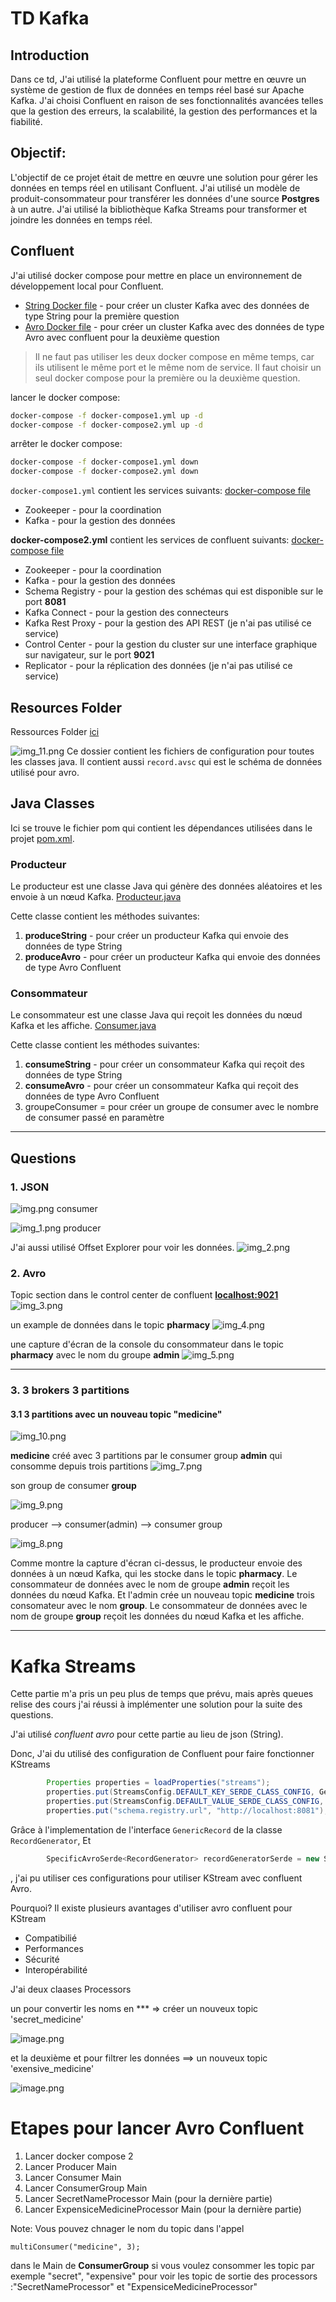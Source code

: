 # TD Kafka

## Introduction

Dans ce td, J'ai utilisé la plateforme Confluent pour mettre en œuvre un système de gestion de flux de données en temps réel basé sur Apache Kafka.
J'ai choisi Confluent en raison de ses fonctionnalités avancées telles que la gestion des erreurs, la scalabilité, la gestion des performances et la fiabilité.

## Objectif:

L'objectif de ce projet était de mettre en œuvre une solution pour gérer les données en temps réel en utilisant
Confluent. J'ai utilisé un modèle de produit-consommateur pour transférer les données d'une source **Postgres** à un
autre. J'ai utilisé la bibliothèque Kafka Streams pour transformer et joindre les données en temps réel.

## Confluent

J'ai utilisé docker compose pour mettre en place un environnement de développement local pour Confluent.

* [String Docker file](docker-compose1.yml) - pour créer un cluster Kafka avec des données de type String pour la
  première question
* [Avro Docker file](docker-compose2.yml) - pour créer un cluster Kafka avec des données de type Avro avec confluent
  pour la deuxième question

> Il ne faut pas utiliser les deux docker compose en même temps, car ils utilisent le même port et le même nom de
> service.
> Il faut choisir un seul docker compose pour la première ou la deuxième question.

lancer le docker compose:

```bash
docker-compose -f docker-compose1.yml up -d
docker-compose -f docker-compose2.yml up -d
```

arrêter le docker compose:

```bash
docker-compose -f docker-compose1.yml down
docker-compose -f docker-compose2.yml down
```

```docker-compose1.yml``` contient les services suivants: [docker-compose file](docker-compose1.yml)

* Zookeeper - pour la coordination
* Kafka - pour la gestion des données

**docker-compose2.yml** contient les services de confluent suivants: [docker-compose file](docker-compose2.yml)

* Zookeeper - pour la coordination
* Kafka - pour la gestion des données
* Schema Registry - pour la gestion des schémas qui est disponible sur le port **8081**
* Kafka Connect - pour la gestion des connecteurs
* Kafka Rest Proxy - pour la gestion des API REST (je n'ai pas utilisé ce service)
* Control Center - pour la gestion du cluster sur une interface graphique sur navigateur, sur le port **9021**
* Replicator - pour la réplication des données (je n'ai pas utilisé ce service)

## Resources Folder

Ressources Folder [ici](./src/main/resources)

![img_11.png](img_11.png)
Ce dossier contient les fichiers de configuration pour toutes les classes java.
Il contient aussi ```record.avsc``` qui est le schéma de données utilisé pour avro.

## Java Classes

Ici se trouve le fichier pom qui contient les dépendances utilisées dans le projet [pom.xml](pom.xml).

### Producteur

Le producteur est une classe Java qui génère des données aléatoires et les envoie à un nœud
Kafka. [Producteur.java](src/main/java/org/example/client/Producer.java)

Cette classe contient les méthodes suivantes:

1. **produceString** - pour créer un producteur Kafka qui envoie des données de type String
2. **produceAvro** - pour créer un producteur Kafka qui envoie des données de type Avro Confluent

### Consommateur

Le consommateur est une classe Java qui reçoit les données du nœud Kafka et les
affiche. [Consumer.java](src/main/java/org/example/client/Consumer.java)

Cette classe contient les méthodes suivantes:

1. **consumeString** - pour créer un consommateur Kafka qui reçoit des données de type String
2. **consumeAvro** - pour créer un consommateur Kafka qui reçoit des données de type Avro Confluent
3. groupeConsumer = pour créer un groupe de consumer avec le nombre de consumer passé en paramètre

---

## Questions

### 1. JSON

![img.png](assets/img.png) consumer

![img_1.png](assets/img_1.png) producer

J'ai aussi utilisé Offset Explorer pour voir les données.
![img_2.png](assets/img_2.png)

### 2. Avro

Topic section dans le control center de confluent **[localhost:9021](http://localhost:9021/)**
![img_3.png](assets/img_3.png)

un example de données dans le topic **pharmacy**
![img_4.png](assets/img_4.png)

une capture d'écran de la console du consommateur dans le topic **pharmacy** avec le nom du groupe **admin**
![img_5.png](assets/img_5.png)

---

### 3. 3 brokers 3 partitions

#### 3.1 3 partitions avec un nouveau topic "medicine"

![img_10.png](assets/img_10.png)

**medicine** créé avec 3 partitions par le consumer group **admin** qui consomme depuis trois partitions
![img_7.png](assets/img_7.png)

son group de consumer **group**

![img_9.png](assets/img_9.png)

producer --> consumer(admin) --> consumer group

![img_8.png](assets/img_8.png)

Comme montre la capture d'écran ci-dessus, le producteur envoie des données à un nœud Kafka, qui les stocke dans le topic **pharmacy**. Le consommateur de données avec le nom de groupe **admin** reçoit les données du nœud Kafka.
Et l'admin crée un nouveau topic **medicine** trois consomateur avec le nom **group**.
Le consommateur de données avec le nom de groupe **group** reçoit les données du nœud Kafka et les affiche.

---

# Kafka Streams

Cette partie m'a pris un peu plus de temps que prévu, mais après queues relise des cours j'ai réussi à implémenter une solution pour la suite des questions.

J'ai utilisé *confluent avro* pour cette partie au lieu de json (String).

Donc, J'ai du utilisé des configuration de Confluent pour faire fonctionner KStreams

```java
        Properties properties = loadProperties("streams");
        properties.put(StreamsConfig.DEFAULT_KEY_SERDE_CLASS_CONFIG, GenericAvroSerde.class);
        properties.put(StreamsConfig.DEFAULT_VALUE_SERDE_CLASS_CONFIG, GenericAvroSerde.class);
        properties.put("schema.registry.url", "http://localhost:8081");
```

Grâce à l'implementation de l'interface ```GenericRecord```  de la classe ```RecordGenerator```, Et

```java
        SpecificAvroSerde<RecordGenerator> recordGeneratorSerde = new SpecificAvroSerde<>();
```

, j'ai pu utiliser ces configurations pour utiliser KStream avec confluent Avro.

Pourquoi? Il existe plusieurs avantages d'utiliser avro confluent pour KStream

* Compatibilié
* Performances
* Sécurité
* Interopérabilité

J'ai deux claases Processors

un pour convertir les noms en *** => créer un nouveux topic 'secret_medicine'

![image.png](./assets/image.png)

et la deuxième et pour filtrer les données ==> un nouveux topic 'exensive_medicine'

![image.png](assets/imeage.png)

# Etapes pour lancer Avro Confluent

1. Lancer docker compose 2
2. Lancer Producer Main
3. Lancer Consumer Main
4. Lancer ConsumerGroup Main
5. Lancer SecretNameProcessor Main (pour la dernière partie)
6. Lancer ExpensiceMedicineProcessor Main (pour la dernière partie)

Note: Vous pouvez chnager le nom du topic dans l'appel

```
multiConsumer("medicine", 3);
``````

dans le Main de **ConsumerGroup** si vous voulez consommer les topic par exemple "secret", "expensive" pour voir les topic de sortie des processors :"SecretNameProcessor" et "ExpensiceMedicineProcessor"
